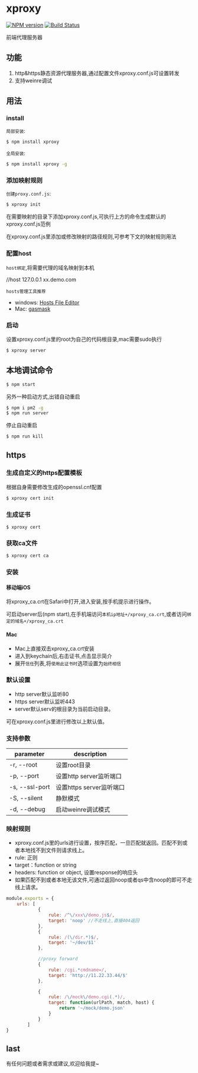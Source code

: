 # xproxy

[![NPM version](https://img.shields.io/npm/v/xproxy.svg?style=flat)](https://www.npmjs.com/package/xproxy)
[![Build Status](https://secure.travis-ci.org/daizch/xproxy.svg?branch=master)](http://travis-ci.org/daizch/xproxy)

前端代理服务器

## 功能
1. http&https静态资源代理服务器,通过配置文件xproxy.conf.js可设置转发
1. 支持weinre调试

## 用法

### install

`局部安装`:

```sh
$ npm install xproxy 
```

`全局安装`:

```sh
$ npm install xproxy -g
```

### 添加映射规则

`创建proxy.conf.js`:

```sh
$ xproxy init
```

在需要映射的目录下添加xproxy.conf.js,可执行上方的命令生成默认的xproxy.conf.js范例

在xproxy.conf.js里添加或修改映射的路径规则,可参考下文的映射规则用法

### 配置host
`host绑定`,将需要代理的域名映射到本机

//host
127.0.0.1 xx.demo.com

`hosts管理工具推荐`

- windows: [Hosts File Editor](https://hostsfileeditor.codeplex.com/)
- Mac: [gasmask](https://github.com/2ndalpha/gasmask)

### 启动
设置xproxy.conf.js里的root为自己的代码根目录,mac需要sudo执行


```sh
$ xproxy server
```


## 本地调试命令
```sh
$ npm start
```

另外一种启动方式,出错自动重启

```sh
$ npm i pm2 -g
$ npm run server
```

停止自动重启

```sh
$ npm run kill
```

## https

### 生成自定义的https配置模板
根据自身需要修改生成的openssl.cnf配置

```sh
$ xproxy cert init
```

### 生成证书

```shell
$ xproxy cert
```


### 获取ca文件

```sh
$ xproxy cert ca
```


### 安装

#### 移动端iOS
将xproxy_ca.crt在Safari中打开,进入安装,按手机提示进行操作。

可启动server后(npm start),在手机端访问`本机ip地址+/xproxy_ca.crt`,或者访问`绑定的域名+/xproxy_ca.crt`

#### Mac
- Mac上直接双击xproxy_ca.crt安装
- 进入到keychain后,右击证书,点击显示简介
- 展开`信任`列表,将`使用此证书时`选项设置为`始终相信`


### 默认设置
* http server默认监听80
* https server默认监听443
* server默认serv的根目录为当前启动目录。

可在xproxy.conf.js里进行修改以上默认值。

### 支持参数
| parameter | description |
| --- | --- |
| -r, --root | 设置root目录
| -p, --port | 设置http server监听端口
| -s, --ssl-port | 设置https server监听端口
| -S, --silent | 静默模式
| -d, --debug | 启动weinre调试模式

### 映射规则
* xproxy.conf.js里的urls进行设置，按序匹配，一旦匹配就返回。匹配不到或者本地找不到文件则请求线上。
* rule: 正则
* target：function or string
* headers: function or object, 设置response的响应头
* 如果匹配不到或者本地无该文件,可通过返回noop或者qs中含noop的即可不走线上请求。

```javascript
module.exports = {
    urls: [
            {
                rule: /^\/xxx\/demo.js$/,   
                target: 'noop' //不走线上,直接404返回
            },
            {
                rule: /(\/dir.*)$/,
                target: '~/dev/$1'
            },

            //proxy forward
            {
                rule: /cgi.*cmdname=/,
                target: 'http://11.22.33.44/$'
            },

            {
                rule: /\/mock\/demo.cgi(.*)/,
                target: function(urlPath, match, host) {
                    return '~/mock/demo.json'
                }
            }
        ]
}
```


## last
有任何问题或者需求或建议,欢迎给我提~
